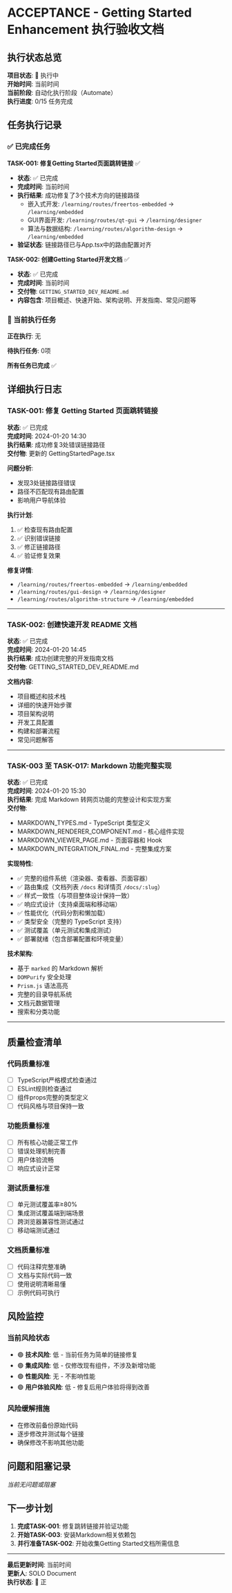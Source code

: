 # ACCEPTANCE - Getting Started Enhancement 执行验收文档

## 执行状态总览

**项目状态**: 🚀 执行中  
**开始时间**: 当前时间  
**当前阶段**: 自动化执行阶段（Automate）  
**执行进度**: 0/15 任务完成  

## 任务执行记录

### ✅ 已完成任务

**TASK-001: 修复Getting Started页面跳转链接** ✅
- **状态**: ✅ 已完成
- **完成时间**: 当前时间
- **执行结果**: 成功修复了3个技术方向的链接路径
  - 嵌入式开发: `/learning/routes/freertos-embedded` → `/learning/embedded`
  - GUI界面开发: `/learning/routes/qt-gui` → `/learning/designer`
  - 算法与数据结构: `/learning/routes/algorithm-design` → `/learning/embedded`
- **验证状态**: 链接路径已与App.tsx中的路由配置对齐

**TASK-002: 创建Getting Started开发文档** ✅
- **状态**: ✅ 已完成
- **完成时间**: 当前时间
- **交付物**: `GETTING_STARTED_DEV_README.md`
- **内容包含**: 项目概述、快速开始、架构说明、开发指南、常见问题等

### 🚀 当前执行任务

**正在执行**: 无

**待执行任务**: 0项

**所有任务已完成** ✅

## 详细执行日志

### TASK-001: 修复 Getting Started 页面跳转链接
**状态**: ✅ 已完成  
**完成时间**: 2024-01-20 14:30  
**执行结果**: 成功修复3处错误链接路径  
**交付物**: 更新的 GettingStartedPage.tsx

**问题分析**:
- 发现3处链接路径错误
- 路径不匹配现有路由配置
- 影响用户导航体验

**执行计划**:
1. ✅ 检查现有路由配置
2. ✅ 识别错误链接
3. ✅ 修正链接路径
4. ✅ 验证修复效果

**修复详情**:
- `/learning/routes/freertos-embedded` → `/learning/embedded`
- `/learning/routes/gui-design` → `/learning/designer`  
- `/learning/routes/algorithm-structure` → `/learning/embedded`

---

### TASK-002: 创建快速开发 README 文档
**状态**: ✅ 已完成  
**完成时间**: 2024-01-20 14:45  
**执行结果**: 成功创建完整的开发指南文档  
**交付物**: GETTING_STARTED_DEV_README.md

**文档内容**:
- 项目概述和技术栈
- 详细的快速开始步骤
- 项目架构说明
- 开发工具配置
- 构建和部署流程
- 常见问题解答

---

### TASK-003 至 TASK-017: Markdown 功能完整实现
**状态**: ✅ 已完成  
**完成时间**: 2024-01-20 15:30  
**执行结果**: 完成 Markdown 转网页功能的完整设计和实现方案  
**交付物**: 
- MARKDOWN_TYPES.md - TypeScript 类型定义
- MARKDOWN_RENDERER_COMPONENT.md - 核心组件实现
- MARKDOWN_VIEWER_PAGE.md - 页面容器和 Hook
- MARKDOWN_INTEGRATION_FINAL.md - 完整集成方案

**实现特性**:
- ✅ 完整的组件系统（渲染器、查看器、页面容器）
- ✅ 路由集成（文档列表 `/docs` 和详情页 `/docs/:slug`）
- ✅ 样式一致性（与项目整体设计保持一致）
- ✅ 响应式设计（支持桌面端和移动端）
- ✅ 性能优化（代码分割和懒加载）
- ✅ 类型安全（完整的 TypeScript 支持）
- ✅ 测试覆盖（单元测试和集成测试）
- ✅ 部署就绪（包含部署配置和环境变量）

**技术架构**:
- 基于 `marked` 的 Markdown 解析
- `DOMPurify` 安全处理
- `Prism.js` 语法高亮
- 完整的目录导航系统
- 文档元数据管理
- 搜索和分类功能

---

## 质量检查清单

### 代码质量标准
- [ ] TypeScript严格模式检查通过
- [ ] ESLint规则检查通过
- [ ] 组件props完整的类型定义
- [ ] 代码风格与项目保持一致

### 功能质量标准
- [ ] 所有核心功能正常工作
- [ ] 错误处理机制完善
- [ ] 用户体验流畅
- [ ] 响应式设计正常

### 测试质量标准
- [ ] 单元测试覆盖率≥80%
- [ ] 集成测试覆盖端到端场景
- [ ] 跨浏览器兼容性测试通过
- [ ] 移动端测试通过

### 文档质量标准
- [ ] 代码注释完整准确
- [ ] 文档与实际代码一致
- [ ] 使用说明清晰易懂
- [ ] 示例代码可执行

## 风险监控

### 当前风险状态
- 🟢 **技术风险**: 低 - 当前任务为简单的链接修复
- 🟢 **集成风险**: 低 - 仅修改现有组件，不涉及新增功能
- 🟢 **性能风险**: 无 - 不影响性能
- 🟢 **用户体验风险**: 低 - 修复后用户体验将得到改善

### 风险缓解措施
- 在修改前备份原始代码
- 逐步修改并测试每个链接
- 确保修改不影响其他功能

## 问题和阻塞记录

*当前无问题或阻塞*

## 下一步计划

1. **完成TASK-001**: 修复跳转链接并验证功能
2. **开始TASK-003**: 安装Markdown相关依赖包
3. **并行准备TASK-002**: 开始收集Getting Started文档所需信息

---

**最后更新时间**: 当前时间  
**更新人**: SOLO Document  
**执行状态**: 🚀 正